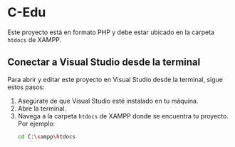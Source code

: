 # C-Edu

Este proyecto está en formato PHP y debe estar ubicado en la carpeta `htdocs` de XAMPP.

## Conectar a Visual Studio desde la terminal

Para abrir y editar este proyecto en Visual Studio desde la terminal, sigue estos pasos:

1. Asegúrate de que Visual Studio esté instalado en tu máquina.
2. Abre la terminal.
3. Navega a la carpeta `htdocs` de XAMPP donde se encuentra tu proyecto. Por ejemplo:
   ```sh
   cd C:\xampp\htdocs
